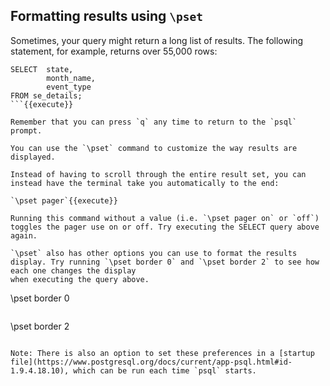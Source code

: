 ## Formatting results using `\pset`

Sometimes, your query might return a long list of results. The following statement, for example, returns over 55,000 rows:

```
SELECT  state,
        month_name,
        event_type
FROM se_details;
```{{execute}}

Remember that you can press `q` any time to return to the `psql` prompt.

You can use the `\pset` command to customize the way results are displayed. 

Instead of having to scroll through the entire result set, you can instead have the terminal take you automatically to the end:

`\pset pager`{{execute}}

Running this command without a value (i.e. `\pset pager on` or `off`) toggles the pager use on or off. Try executing the SELECT query above again.

`\pset` also has other options you can use to format the results display. Try running `\pset border 0` and `\pset border 2` to see how each one changes the display
when executing the query above.

```
\pset border 0
```{{execute}}

```
\pset border 2
```{{execute}}

Note: There is also an option to set these preferences in a [startup file](https://www.postgresql.org/docs/current/app-psql.html#id-1.9.4.18.10), which can be run each time `psql` starts.
